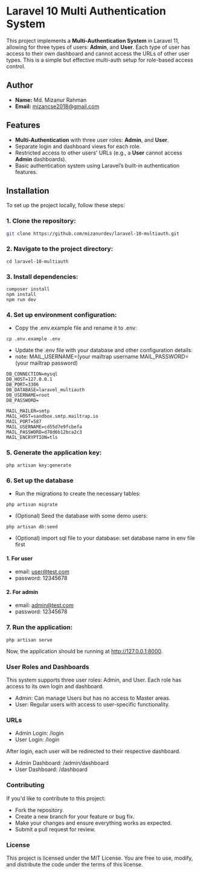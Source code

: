 # Laravel 10 Multi Authentication System

This project implements a **Multi-Authentication System** in Laravel 11, allowing for three types of users: **Admin**, and **User**. Each type of user has access to their own dashboard and cannot access the URLs of other user types. This is a simple but effective multi-auth setup for role-based access control.
## Author
- **Name:** Md. Mizanur Rahman
- **Email:** mizancse2018@gmail.com

## Features

- **Multi-Authentication** with three user roles: **Admin**, and **User**.
- Separate login and dashboard views for each role.
- Restricted access to other users' URLs (e.g., a **User** cannot access **Admin** dashboards).
- Basic authentication system using Laravel’s built-in authentication features.

## Installation

To set up the project locally, follow these steps:

### 1. Clone the repository:

```bash
git clone https://github.com/mizanurdev/laravel-10-multiauth.git
```
### 2. Navigate to the project directory:
```
cd laravel-10-multiauth
```

### 3. Install dependencies:
```
composer install
npm install
npm run dev
```

### 4. Set up environment configuration:
- Copy the .env.example file and rename it to .env:
```
cp .env.example .env
```
- Update the .env file with your database and other configuration details:
- note: MAIL_USERNAME=(your mailtrap username MAIL_PASSWORD=(your mailtrap password)
```
DB_CONNECTION=mysql
DB_HOST=127.0.0.1
DB_PORT=3306
DB_DATABASE=laravel_multiauth
DB_USERNAME=root
DB_PASSWORD=

MAIL_MAILER=smtp
MAIL_HOST=sandbox.smtp.mailtrap.io
MAIL_PORT=587
MAIL_USERNAME=cd55d7e9fcbefa
MAIL_PASSWORD=d78d6b12bca2c3
MAIL_ENCRYPTION=tls
```
### 5. Generate the application key:
```
php artisan key:generate
```
### 6. Set up the database
- Run the migrations to create the necessary tables:
```
php artisan migrate
```
- (Optional) Seed the database with some demo users:
```
php artisan db:seed
```
- (Optional) import sql file to your database:
set database name in env file first
#### 1. For user
- email: user@test.com
- password: 12345678
#### 2. For admin
- email: admin@test.com
- password: 12345678

### 7. Run the application:
```
php artisan serve
```
Now, the application should be running at http://127.0.0.1:8000.

### User Roles and Dashboards
This system supports three user roles: Admin, and User. Each role has access to its own login and dashboard.

- Admin: Can manage Users but has no access to Master areas.
- User: Regular users with access to user-specific functionality.

### URLs
- Admin Login: /login
- User Login: /login

After login, each user will be redirected to their respective dashboard.

- Admin Dashboard: /admin/dashboard
- User Dashboard: /dashboard

### Contributing

If you'd like to contribute to this project:

- Fork the repository.
- Create a new branch for your feature or bug fix.
- Make your changes and ensure everything works as expected.
- Submit a pull request for review.

### License
This project is licensed under the MIT License. You are free to use, modify, and distribute the code under the terms of this license.